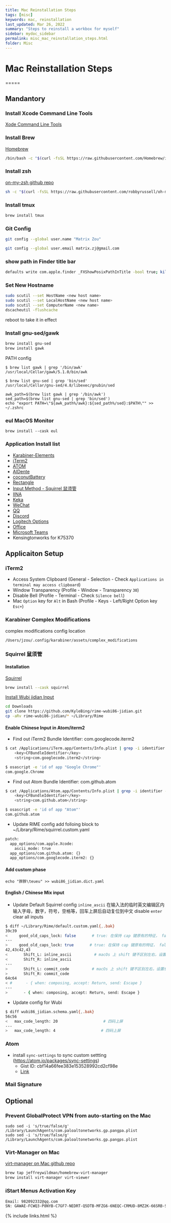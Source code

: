 ```yaml
---
title: Mac Reinstallation Steps
tags: [misc]
keywords: mac, reinstallation
last_updated: Mar 26, 2022
summary: "Steps to reinstall a workbox for myself"
sidebar: mydoc_sidebar
permalink: misc_mac_reinstallation_steps.html
folder: Misc
---
```


# Mac Reinstallation Steps
=====

## Mandantory

### Install Xcode Command Line Tools
[Xode Command Line Tools](https://developer.apple.com/download/more/)

### Install Brew
[Homebrew](https://brew.sh/)

```bash
/bin/bash -c "$(curl -fsSL https://raw.githubusercontent.com/Homebrew/install/HEAD/install.sh)"
```

### Install zsh
[on-my-zsh github repo](https://github.com/robbyrussell/oh-my-zsh)

```bash
sh -c "$(curl -fsSL https://raw.githubusercontent.com/robbyrussell/oh-my-zsh/master/tools/install.sh)"
```

### Install tmux
```bash
brew install tmux
```

### Git Config
```bash
git config --global user.name "Matrix Zou"

git config --global user.email matrix.zj@gmail.com
```

### show path in Finder title bar
```bash
defaults write com.apple.finder _FXShowPosixPathInTitle -bool true; killall Finder
```

### Set New Hostname

```bash
sudo scutil --set HostName <new host name>
sudo scutil --set LocalHostName <new host name>
sudo scutil --set ComputerName <new name>
dscacheutil -flushcache
```
reboot to take it in effect

### Install gnu-sed/gawk
```bash
brew install gnu-sed
brew install gawk
```

PATH config
```
$ brew list gawk | grep '/bin/awk'
/usr/local/Cellar/gawk/5.1.0/bin/awk

$ brew list gnu-sed | grep 'bin/sed'
/usr/local/Cellar/gnu-sed/4.8/libexec/gnubin/sed
```

```
awk_path=$(brew list gawk | grep '/bin/awk')
sed_path=$(brew list gnu-sed | grep 'bin/sed')
echo "export PATH=\"${awk_path%/awk}:${sed_path%/sed}:$PATH\"" >> ~/.zshrc
```

### eul MacOS Monitor 
```
brew install --cask eul
```

### Application Install list
* [Karabiner-Elements](https://karabiner-elements.pqrs.org/)
* [iTerm2](https://iterm2.com/downloads.html)
* [ATOM](https://atom.io/)
* [AIDente](https://github.com/davidwernhart/AlDente/releases)
* [coconutBattery](https://www.coconut-flavour.com/coconutbattery/)
* [Rectangle](https://rectangleapp.com/)
* [Input Method - Squirrel 鼠须管](https://matrixzj.github.io/documentations/misc_mac_reinstallation_steps.html#squirrel-%E9%BC%A0%E9%A1%BB%E7%AE%A1)
* [IINA](https://iina.io/)
* [Keka](https://www.keka.io/en/)
* [WeChat](https://www.wechat.com/en/)
* [QQ](https://im.qq.com/macqq/)
* [Discord](https://discord.com/)
* [Logitech Options](https://www.logitech.com/en-us/software/options.html)
* [Office](https://www.office.com/)
* [Microsoft Teams](https://www.microsoft.com/en-ww/microsoft-teams/download-app)
* Kensingtonworks for K75370

## Applicaiton Setup

### iTerm2  
- Access System Clipboard (General - Selection - Check `Applications in terminal may access clipboard`)
- Window Transparency (Profile - Window - Transparency `30`)
- Disable Bell (Profile - Terminal - Check `Silence bell`)
- Mac `Option` key for `Alt` in Bash (Profile - Keys - Left/Right Option key `Esc+`)

### Karabiner Complex Modifications  
complex modifications config location
```bash
/Users/jzou/.config/karabiner/assets/complex_modifications
```

### Squirrel 鼠须管  
#### Installation
[Squirrel](https://rime.im/download/)
```bash
brew install --cask squirrel
```

[Install Wubi jidian Input](https://awesomeopensource.com/project/KyleBing/rime-wubi86-jidian)
```bash
cd Downloads
git clone https://github.com/KyleBing/rime-wubi86-jidian.git
cp -aRv rime-wubi86-jidian/* ~/Library/Rime
```

#### Enable Chinese Input in Atom/iterm2
- Find out iTerm2 Bundle Identifier: com.googlecode.iterm2   
```bash
$ cat /Applications/iTerm.app/Contents/Info.plist | grep -i identifier -A 1
    <key>CFBundleIdentifier</key>
    <string>com.googlecode.iterm2</string>

$ osascript -e 'id of app "Google Chrome"'
com.google.Chrome
```

- Find out Atom Bundle Identifier: com.github.atom   
```bash
$ cat /Applications/Atom.app/Contents/Info.plist | grep -i identifier -A 1
    <key>CFBundleIdentifier</key>
    <string>com.github.atom</string>

$ osascript -e 'id of app "Atom"'
com.github.atom
```

- Update RIME config
add folloing block to ~/Library/Rime/squirrel.custom.yaml
```bash
patch:  
  app_options/com.apple.Xcode:   
    ascii_mode: true    
  app_options/com.github.atom: {}   
  app_options/com.googlecode.iterm2: {}    
```

#### Add custom phase
```
echo "胖胖\teueu" >> wubi86_jidian.dict.yaml
```

#### English / Chinese Mix input
- Update Default Squirrel config
`inline_ascii` 在输入法的临时英文编辑区内输入字母，数字，符号，空格等，回车上屏后自动复位到中文
disable `enter` clear all inputs
```bash
$ diff ~/Library/Rime/default.custom.yaml{,.bak}
39c39
<     good_old_caps_lock: false       # true: 在保持 cap 键原有的特征， false: 点击不会切换大小写
---
>     good_old_caps_lock: true       # true: 在保持 cap 键原有的特征， false: 点击不会切换大小写
42,43c42,43
<       Shift_L: inline_ascii          # macOs 上 shift 键不区别左右，设置参数同上
<       Shift_R: inline_ascii
---
>       Shift_L: commit_code          # macOs 上 shift 键不区别左右，设置参数同上
>       Shift_R: commit_code
64c64
< #      - { when: composing, accept: Return, send: Escape }
---
>       - { when: composing, accept: Return, send: Escape }
```

- Update config for Wubi
```bash
$ diff wubi86_jidian.schema.yaml{,.bak}
56c56
<   max_code_length: 20                    # 四码上屏
---
>   max_code_length: 4                    # 四码上屏
```


### Atom
- install `sync-settings` to sync custom settting (https://atom.io/packages/sync-settings)
  + Gist ID: cbf14a66fee383e153528992cd2cf98e
  + [Link](https://atom.io/packages/search?q=sync-settings)

### Mail Signature

## Optional   
### Prevent GlobalProtect VPN from auto-starting on the Mac
```
sudo sed -i 's/true/false/g' /Library/LaunchAgents/com.paloaltonetworks.gp.pangpa.plist
sudo sed -i 's/true/false/g' /Library/LaunchAgents/com.paloaltonetworks.gp.pangps.plist
```

### Virt-Manager on Mac
[virt-manager on Mac github repo](https://github.com/jeffreywildman/homebrew-virt-manager)

```bash
brew tap jeffreywildman/homebrew-virt-manager
brew install virt-manager virt-viewer
```

### iStart Menus Activation Key

```bash
Email: 982092332@qq.com
SN: GAWAE-FCWQ3-P8NYB-C7GF7-NEDRT-Q5DTB-MFZG6-6NEQC-CRMUD-8MZ2K-66SRB-SU8EW-EDLZ9-TGH3S-8SGA
```

{% include links.html %}
